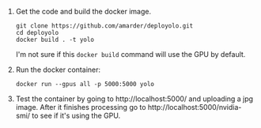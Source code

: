1.  Get the code and build the docker image.

        git clone https://github.com/amarder/deployolo.git
        cd deployolo
        docker build . -t yolo

    I'm not sure if this `docker build` command will use the GPU by default.

2.  Run the docker container:

        docker run --gpus all -p 5000:5000 yolo

3.  Test the container by going to http://localhost:5000/ and uploading a jpg image. After it finishes processing go to http://localhost:5000/nvidia-smi/ to see if it's using the GPU.